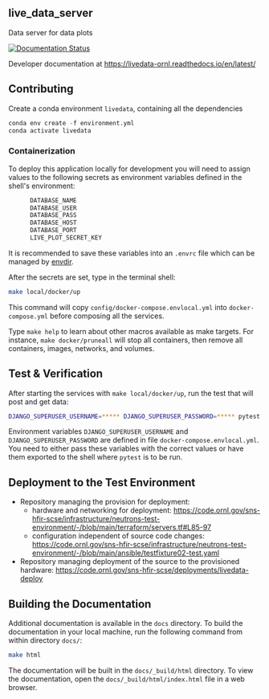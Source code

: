 ## live_data_server
Data server for data plots

<!-- Badges -->
[![Documentation Status](https://readthedocs.org/projects/livedata-ornl/badge/?version=latest)](https://livedata-ornl.readthedocs.io/en/latest/?badge=latest)

Developer documentation at https://livedata-ornl.readthedocs.io/en/latest/

## Contributing

Create a conda environment `livedata`, containing all the dependencies
```python
conda env create -f environment.yml
conda activate livedata
```

### Containerization

To deploy this application locally for development you will need to assign values to the following secrets
as environment variables defined in the shell's environment:
```bash
      DATABASE_NAME
      DATABASE_USER
      DATABASE_PASS
      DATABASE_HOST
      DATABASE_PORT
      LIVE_PLOT_SECRET_KEY
```
It is recommended to save these variables into an `.envrc` file which can be managed by
[envdir](https://direnv.net/).

After the secrets are set, type in the terminal shell:
```bash
make local/docker/up
```
This command will copy `config/docker-compose.envlocal.yml` into `docker-compose.yml` before composing
all the services.

Type `make help` to learn about other macros available as make targets.
For instance, `make docker/pruneall` will stop all containers, then remove
all containers, images, networks, and volumes.

## Test & Verification

After starting the services with `make local/docker/up`, run the test that will post and get data:

```bash
DJANGO_SUPERUSER_USERNAME=***** DJANGO_SUPERUSER_PASSWORD=***** pytest tests/test_post_get.py
```

Environment variables `DJANGO_SUPERUSER_USERNAME` and `DJANGO_SUPERUSER_PASSWORD` are defined in
file `docker-compose.envlocal.yml`. You need to either pass these variables with the correct values or have
them exported to the shell where `pytest` is to be run.

## Deployment to the Test Environment
- Repository managing the provision for deployment:
  + hardware and networking for deployment: https://code.ornl.gov/sns-hfir-scse/infrastructure/neutrons-test-environment/-/blob/main/terraform/servers.tf#L85-97
  + configuration independent of source code changes: https://code.ornl.gov/sns-hfir-scse/infrastructure/neutrons-test-environment/-/blob/main/ansible/testfixture02-test.yaml
- Repository managing deployment of the source to the provisioned hardware: https://code.ornl.gov/sns-hfir-scse/deployments/livedata-deploy


## Building the Documentation
Additional documentation is available in the `docs` directory. To build the documentation in your local machine,
run the following command from within directory `docs/`:
```bash
make html
```
The documentation will be built in the `docs/_build/html` directory. To view the documentation,
open the `docs/_build/html/index.html` file in a web browser.

